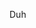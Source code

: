 Duh

<!---
MystxryZ/MystxryZ is a ✨ special ✨ repository because its `README.md` (this file) appears on your GitHub profile.
You can click the Preview link to take a look at your changes.
--->
